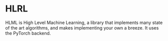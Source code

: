 # HLRL

HLML is High Level Machine Learning, a library that implements many state of the art algorithms, and makes implementing your own a breeze. It uses the PyTorch backend.